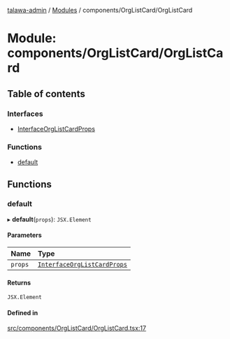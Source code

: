 [talawa-admin](../README.md) / [Modules](../modules.md) / components/OrgListCard/OrgListCard

# Module: components/OrgListCard/OrgListCard

## Table of contents

### Interfaces

- [InterfaceOrgListCardProps](../interfaces/components_OrgListCard_OrgListCard.InterfaceOrgListCardProps.md)

### Functions

- [default](components_OrgListCard_OrgListCard.md#default)

## Functions

### default

▸ **default**(`props`): `JSX.Element`

#### Parameters

| Name | Type |
| :------ | :------ |
| `props` | [`InterfaceOrgListCardProps`](../interfaces/components_OrgListCard_OrgListCard.InterfaceOrgListCardProps.md) |

#### Returns

`JSX.Element`

#### Defined in

[src/components/OrgListCard/OrgListCard.tsx:17](https://github.com/AmitSharma512/talawa-admin/blob/859e5bd/src/components/OrgListCard/OrgListCard.tsx#L17)
